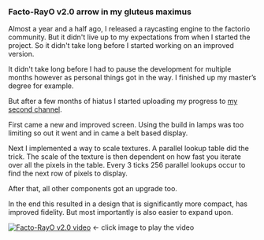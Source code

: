 ### Facto-RayO v2.0 <author>arrow in my gluteus maximus</author>

Almost a year and a half ago, I released a raycasting engine to the factorio community.
But it didn't live up to my expectations from when I started the project.
So it didn't take long before I started working on an improved version.

It didn't take long before I had to pause the development for multiple months however as personal things got in the way.
I finished up my master’s degree for example.

But after a few months of hiatus I started uploading my progress to [my second channel](https://www.youtube.com/channel/UCNQRKtG2pU8LGS08TFiyyAA).

First came a new and improved screen.
Using the build in lamps was too limiting so out it went and in came a belt based display.

Next I implemented a way to scale textures.
A parallel lookup table did the trick. The scale of the texture is then dependent on how fast you iterate over all the pixels in the table.
Every 3 ticks 256 parallel lookups occur to find the next row of pixels to display.

After that, all other components got an upgrade too.

In the end this resulted in a design that is significantly more compact, has improved fidelity.
But most importantly is also easier to expand upon.

[![Facto-RayO v2.0 video](https://img.youtube.com/vi/28UzqVz1r24/0.jpg)](https://www.youtube.com/watch?v=28UzqVz1r24) <- click image to play the video
